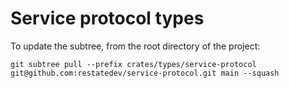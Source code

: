 # Service protocol types

To update the subtree, from the root directory of the project:

```shell
git subtree pull --prefix crates/types/service-protocol git@github.com:restatedev/service-protocol.git main --squash
```
